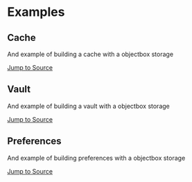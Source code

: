 # Examples

## Cache

And example of building a cache with a objectbox storage

[Jump to Source](https://github.com/ivoleitao/stash/blob/develop/packages/stash_objectbox/example/cache)

## Vault

And example of building a vault with a objectbox storage

[Jump to Source](https://github.com/ivoleitao/stash/blob/develop/packages/stash_objectbox/example/vault)

## Preferences

And example of building preferences with a objectbox storage

[Jump to Source](https://github.com/ivoleitao/stash/blob/develop/packages/stash_objectbox/example/preferences)